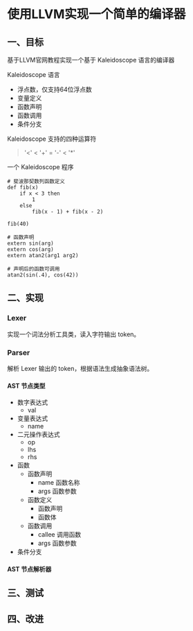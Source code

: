 # 使用LLVM实现一个简单的编译器

## 一、目标
基于LLVM官网教程实现一个基于 Kaleidoscope 语言的编译器

Kaleidoscope 语言
- 浮点数，仅支持64位浮点数
- 变量定义
- 函数声明
- 函数调用
- 条件分支

Kaleidoscope 支持的四种运算符
> '<' < '+' = '-' < '*'

一个 Kaleidoscope 程序
```
# 斐波那契数列函数定义
def fib(x)
    if x < 3 then
        1
    else
        fib(x - 1) + fib(x - 2)

fib(40)

# 函数声明
extern sin(arg)
extern cos(arg)
extern atan2(arg1 arg2)

# 声明后的函数可调用
atan2(sin(.4), cos(42))
```

## 二、实现
###  Lexer

实现一个词法分析工具类，读入字符输出 token。

### Parser

解析 Lexer 输出的 token，根据语法生成抽象语法树。

#### AST 节点类型

- 数字表达式
  - val
- 变量表达式
  - name
- 二元操作表达式
  - op
  - lhs
  - rhs
- 函数
  - 函数声明
    - name 函数名称
    - args 函数参数
  - 函数定义
    - 函数声明
    - 函数体
  - 函数调用
    - callee 调用函数
    - args  函数参数
- 条件分支

#### AST 节点解析器

## 三、测试

## 四、改进
